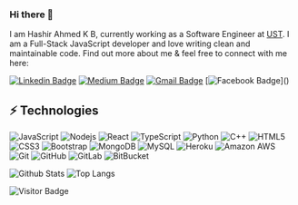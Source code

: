 ### Hi there 👋

I am Hashir Ahmed K B, currently working as a Software Engineer at [UST](https://www.ust.com/). I am a Full-Stack JavaScript developer and love writing clean and maintainable code. Find out more about me & feel free to connect with me here:

[![Linkedin Badge](https://img.shields.io/badge/-HashirAKB-blue?style=flat-square&logo=Linkedin&logoColor=white&link=https://www.linkedin.com/in/hashirakb/)](https://www.linkedin.com/in/hashirakb/)
[![Medium Badge](https://img.shields.io/badge/Dev-HashirAKB-12100E?style=flat-square&logo=medium&logoColor=white&link=https://devhashirakb.medium.com//)](https://devhashirakb.medium.com/)
[![Gmail Badge](https://img.shields.io/badge/-ahmedhashir96@gmail.com-c14438?style=flat-square&logo=Gmail&logoColor=white&link=mailto:ahmedhashir96@gmail.com)](mailto:ahmedhashir96@gmail.com)
[![Facebook Badge](https://img.shields.io/badge/Hashir-1877F2?style=flat-square&logo=facebook&logoColor=white&link="")]()


## ⚡ Technologies

![JavaScript](https://img.shields.io/badge/-JavaScript-black?style=flat-square&logo=javascript)
![Nodejs](https://img.shields.io/badge/-Nodejs-black?style=flat-square&logo=Node.js)
![React](https://img.shields.io/badge/-React-black?style=flat-square&logo=react)
![TypeScript](https://img.shields.io/badge/-TypeScript-007ACC?style=flat-square&logo=typescript)
![Python](https://img.shields.io/badge/-Python-black?style=flat-square&logo=Python)
![C++](https://img.shields.io/badge/-C++-00599C?style=flat-square&logo=c)
![HTML5](https://img.shields.io/badge/-HTML5-E34F26?style=flat-square&logo=html5&logoColor=white)
![CSS3](https://img.shields.io/badge/-CSS3-1572B6?style=flat-square&logo=css3)
![Bootstrap](https://img.shields.io/badge/-Bootstrap-563D7C?style=flat-square&logo=bootstrap)
![MongoDB](https://img.shields.io/badge/-MongoDB-black?style=flat-square&logo=mongodb)
![MySQL](https://img.shields.io/badge/-MySQL-black?style=flat-square&logo=mysql)
![Heroku](https://img.shields.io/badge/-Heroku-430098?style=flat-square&logo=heroku)
![Amazon AWS](https://img.shields.io/badge/Amazon%20AWS-232F3E?style=flat-square&logo=amazon-aws)
![Git](https://img.shields.io/badge/-Git-black?style=flat-square&logo=git)
![GitHub](https://img.shields.io/badge/-GitHub-181717?style=flat-square&logo=github)
![GitLab](https://img.shields.io/badge/-GitLab-FCA121?style=flat-square&logo=gitlab)
![BitBucket](https://img.shields.io/badge/-BitBucket-darkblue?style=flat-square&logo=bitbucket)

![Github Stats](https://github-readme-stats.vercel.app/api?username=hashirakb&count_private=true&show_icons=true&include_all_commits=true)
![Top Langs](https://github-readme-stats.vercel.app/api/top-langs/?username=hashirakb&hide=TeX&layout=compact)

![Visitor Badge](https://visitor-badge.laobi.icu/badge?page_id=hashirakb.hashirakb)
